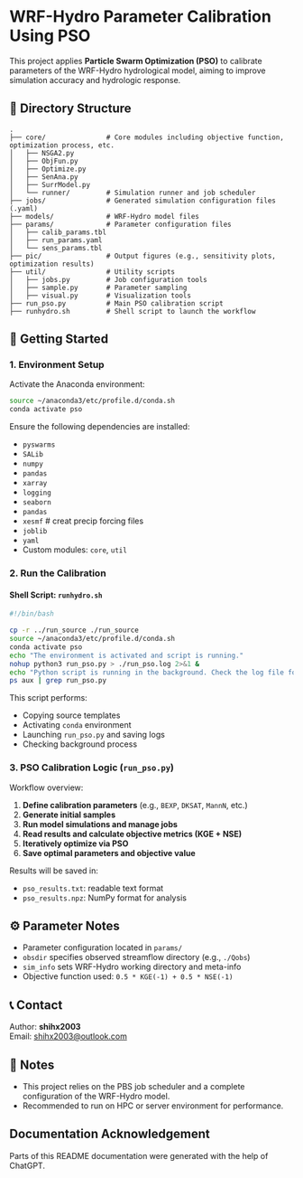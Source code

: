 # WRF-Hydro Parameter Calibration Using PSO

This project applies **Particle Swarm Optimization (PSO)** to calibrate parameters of the WRF-Hydro hydrological model, aiming to improve simulation accuracy and hydrologic response.

## 📁 Directory Structure

```
.
├── core/               # Core modules including objective function, optimization process, etc.
│   ├── NSGA2.py
│   ├── ObjFun.py
│   ├── Optimize.py
│   ├── SenAna.py
│   ├── SurrModel.py
│   └── runner/         # Simulation runner and job scheduler
├── jobs/               # Generated simulation configuration files (.yaml)
├── models/             # WRF-Hydro model files
├── params/             # Parameter configuration files
│   ├── calib_params.tbl
│   ├── run_params.yaml
│   └── sens_params.tbl
├── pic/                # Output figures (e.g., sensitivity plots, optimization results)
├── util/               # Utility scripts
│   ├── jobs.py         # Job configuration tools
│   ├── sample.py       # Parameter sampling
│   ├── visual.py       # Visualization tools
├── run_pso.py          # Main PSO calibration script
├── runhydro.sh         # Shell script to launch the workflow
```

## 🚀 Getting Started

### 1. Environment Setup

Activate the Anaconda environment:

```bash
source ~/anaconda3/etc/profile.d/conda.sh
conda activate pso
```

Ensure the following dependencies are installed:

- `pyswarms`
- `SALib`
- `numpy`
- `pandas`
- `xarray`
- `logging`
- `seaborn`
- `pandas`
- `xesmf`                # creat precip forcing files
- `joblib`
- `yaml`
- Custom modules: `core`, `util`

### 2. Run the Calibration

#### Shell Script: `runhydro.sh`

```bash
#!/bin/bash

cp -r ../run_source ./run_source
source ~/anaconda3/etc/profile.d/conda.sh
conda activate pso
echo "The environment is activated and script is running."
nohup python3 run_pso.py > ./run_pso.log 2>&1 &
echo "Python script is running in the background. Check the log file for output."
ps aux | grep run_pso.py
```

This script performs:

- Copying source templates
- Activating `conda` environment
- Launching `run_pso.py` and saving logs
- Checking background process

### 3. PSO Calibration Logic (`run_pso.py`)

Workflow overview:

1. **Define calibration parameters** (e.g., `BEXP`, `DKSAT`, `MannN`, etc.)
2. **Generate initial samples**
3. **Run model simulations and manage jobs**
4. **Read results and calculate objective metrics (KGE + NSE)**
5. **Iteratively optimize via PSO**
6. **Save optimal parameters and objective value**

Results will be saved in:

- `pso_results.txt`: readable text format
- `pso_results.npz`: NumPy format for analysis

## ⚙️ Parameter Notes

- Parameter configuration located in `params/`
- `obsdir` specifies observed streamflow directory (e.g., `./Qobs`)
- `sim_info` sets WRF-Hydro working directory and meta-info
- Objective function used: `0.5 * KGE(-1) + 0.5 * NSE(-1)`

## 📞 Contact

Author: **shihx2003**  
Email: <shihx2003@outlook.com>  

## 📌 Notes

- This project relies on the PBS job scheduler and a complete configuration of the WRF-Hydro model.
- Recommended to run on HPC or server environment for performance.

## Documentation Acknowledgement
Parts of this README documentation were generated with the help of ChatGPT.